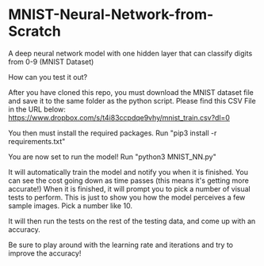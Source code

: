 # MNIST-Neural-Network-from-Scratch

A deep neural network model with one hidden layer that can classify digits from 0-9 (MNIST Dataset)

How can you test it out?

After you have cloned this repo, you must download the MNIST dataset file and save it to the same folder as the python script.
Please find this CSV File in the URL below:
https://www.dropbox.com/s/t4i83ccpdqe9vhy/mnist_train.csv?dl=0

You then must install the required packages.
Run "pip3 install -r requirements.txt"

You are now set to run the model!
Run "python3 MNIST_NN.py"

It will automatically train the model and notify you when it is finished. You can see the cost going down as time passes (this means it's getting more accurate!)
When it is finished, it will prompt you to pick a number of visual tests to perform. This is just to show you how the model perceives a few sample images. Pick a number like 10.

It will then run the tests on the rest of the testing data, and come up with an accuracy.

Be sure to play around with the learning rate and iterations and try to improve the accuracy!
